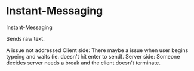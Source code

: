 Instant-Messaging
=====

Instant-Messaging

Sends raw text.

A issue not addressed
	Client side:
		There maybe a issue when user begins typeing and waits (ie. doesn't hit enter to send).
	Server side:
		Someone decides server needs a break and the client doesn't terminate.
